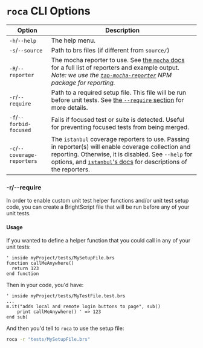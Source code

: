 # `roca` CLI Options

| Option                  | Description       |
| ------------------------|----------------|
| `-h`/`--help`           | The help menu. |
| `-s`/`--source`         | Path to brs files (if different from `source/`) |
| `-R`/`--reporter`       | The mocha reporter to use. See [the `mocha` docs](https://mochajs.org/#reporters) for a full list of reporters and example output. _Note: we use the [`tap-mocha-reporter`](https://github.com/tapjs/tap-mocha-reporter) NPM package for reporting._  |
| `-r`/`--require` | Path to a required setup file. This file will be run before unit tests. See [the `--require` section](#-r-require) for more details.|
| `-f`/`--forbid-focused` | Fails if focused test or suite is detected. Useful for preventing focused tests from being merged. |
| `-c`/`--coverage-reporters` | The `istanbul` coverage reporters to use. Passing in reporter(s) will enable coverage collection and reporting. Otherwise, it is disabled. See `--help` for options, and [`istanbul`'s docs](https://istanbul.js.org/docs/advanced/alternative-reporters/) for descriptions of the reporters. |

### -r/--require
In order to enable custom unit test helper functions and/or unit test setup code, you can create a BrightScript file that will be run before any of your unit tests. 

#### Usage
If you wanted to define a helper function that you could call in any of your unit tests:
```brightscript
' inside myProject/tests/MySetupFile.brs
function callMeAnywhere()
  return 123
end function
```

Then in your code, you'd have:
```brightscript
' inside myProject/tests/MyTestFile.test.brs
...
m.it("adds local and remote login buttons to page", sub()
    print callMeAnywhere() ' => 123
end sub)
```

And then you'd tell to `roca` to use the setup file:
```bash
roca -r "tests/MySetupFile.brs"
```

